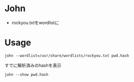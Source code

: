# John

- rockyou.txtをwordlistに

# Usage

```
john --wordlist=/usr/share/wordlists/rockyou.txt pwd.hash
```

すでに解析済みのhashを表示

```
john --show pwd.hash
```
